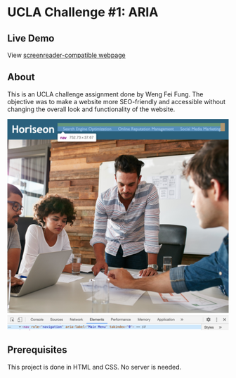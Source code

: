 # UCLA Challenge #1: ARIA

## Live Demo
View [screenreader-compatible webpage](https://siphon880gh.github.io/ucla-challenge-aria/Develop/)

## About
This is an UCLA challenge assignment done by Weng Fei Fung. The objective was to make a website more SEO-friendly and accessible without changing the overall look and functionality of the website.

![Screenshot of ARIA code alongside website](assets/images/readme/example-aria.png)

## Prerequisites

This project is done in HTML and CSS. No server is needed.